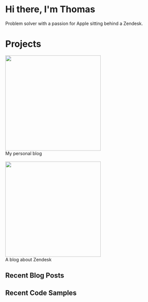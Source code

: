 # Hi there, I'm Thomas
Problem solver with a passion for Apple sitting behind a Zendesk.

# Projects
  <a href="https://verschoren.com" target="_blank"><img width="300px" src="https://user-images.githubusercontent.com/894026/214603027-4f75b07c-5b48-4c1e-b94c-d2ec73a59b57.png"></a><br>
  My personal blog
  <br><br>
  <a href="https://internalnote.com" target="_blank"> <img width="300px" src="https://user-images.githubusercontent.com/894026/214602972-46938b20-837c-4843-a2ff-4e3c59169e59.png"></a><br>
  A blog about Zendesk

## Recent Blog Posts

## Recent Code Samples
